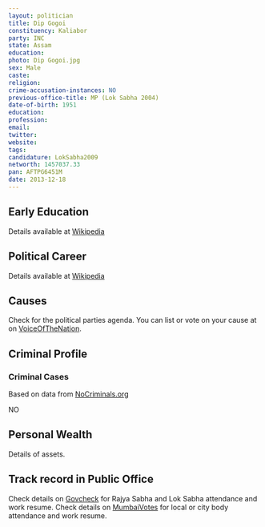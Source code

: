 ```yaml
---
layout: politician
title: Dip Gogoi
constituency: Kaliabor
party: INC
state: Assam
education: 
photo: Dip Gogoi.jpg
sex: Male
caste: 
religion: 
crime-accusation-instances: NO
previous-office-title: MP (Lok Sabha 2004)
date-of-birth: 1951
education:  
profession: 
email: 
twitter:
website: 
tags: 
candidature: LokSabha2009
networth: 1457037.33
pan: AFTPG6451M
date: 2013-12-18
---
```


## Early Education
Details available at [Wikipedia](http://www.wikipedia.org/wiki/)

## Political Career
Details available at [Wikipedia](http://www.wikipedia.org/wiki/)

## Causes 
Check for the political parties agenda. You can list or vote on your cause at on [VoiceOfTheNation](http://www.voiceofthenation.org).

## Criminal Profile

### Criminal Cases
Based on data from [NoCriminals.org](http://www.nocriminals.org)

NO

## Personal Wealth
Details of assets.

## Track record in Public Office
Check details on [Govcheck](http://www.govcheck.org) for Rajya Sabha and Lok Sabha attendance and work resume. Check details on [MumbaiVotes](http://www.mumbaivotes.org) for local or city body attendance and work resume.
		